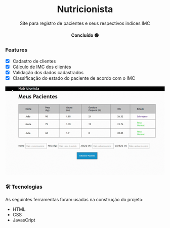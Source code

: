 <h1 align="center">Nutricionista</h1>

<p align="center">Site para registro de pacientes e seus respectivos indíces IMC</p>

<h4 align="center"> 
	Concluído 🟢
</h4>

### Features

- [x] Cadastro de clientes
- [x] Cálculo de IMC dos clientes
- [x] Validação dos dados cadastrados
- [x] Classificação do estado do paciente de acordo com o IMC

<img src="img/nutricionista.gif" alt="">


### 🛠 Tecnologias

As seguintes ferramentas foram usadas na construção do projeto:

- HTML
- CSS
- JavasCript


